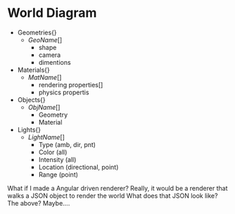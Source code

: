 # World Diagram

* Geometries{}
	* *GeoName*[]
		* shape
		* camera
		* dimentions
* Materials{}
	* *MatName*[]
		* rendering properties[]
		* physics propertis
* Objects{}
	* *ObjName*[]
		* Geometry
		* Material
* Lights{}
	* *LightName*[]
		* Type (amb, dir, pnt)
		* Color (all) 
		* Intensity (all)
		* Location (directional, point)
		* Range (point)






What if I made a Angular driven renderer?
Really, it would be a renderer that walks a JSON object to render the world
What does that JSON look like? The above? Maybe....



